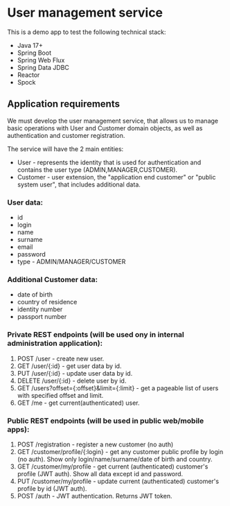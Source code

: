 # User management service

This is a demo app to test the following technical stack:

- Java 17+
- Spring Boot
- Spring Web Flux
- Spring Data JDBC
- Reactor
- Spock

## Application requirements

We must develop the user management service, that allows us to manage basic operations with User and Customer domain
objects, as well as authentication and customer registration.

The service will have the 2 main entities:

- User - represents the identity that is used for authentication and contains the user type (ADMIN,MANAGER,CUSTOMER).
- Customer - user extension, the "application end customer" or "public system user", that includes
  additional data.

### User data:

- id
- login
- name
- surname
- email
- password
- type - ADMIN/MANAGER/CUSTOMER

### Additional Customer data:

- date of birth
- country of residence
- identity number
- passport number

### Private REST endpoints (will be used ony in internal administration application):

1. POST /user - create new user.
2. GET /user/{:id} - get user data by id.
3. PUT /user/{:id} - update user data by id.
4. DELETE /user/{:id} - delete user by id.
5. GET /users?offset={:offset}&limit={:limit} - get a pageable list of users with specified offset and limit.
6. GET /me - get current(authenticated) user.

### Public REST endpoints (will be used in public web/mobile apps):

1. POST /registration - register a new customer (no auth)
2. GET /customer/profile/{:login} - get any customer public profile by login (no auth). Show only
   login/name/surname/date of birth and country.
3. GET /customer/my/profile - get current (authenticated) customer's profile (JWT auth). Show all data except id
   and
   password.
4. PUT /customer/my/profile - update current (authenticated) customer's profile by id (JWT auth).
5. POST /auth - JWT authentication. Returns JWT token.
